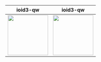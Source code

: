 ioid3-qw             |  ioid3-qw
:-------------------------:|:-------------------------:
<img src="https://raw.githubusercontent.com/KuehnhammerTobias/ioqw/master/misc/quakewars.png" width="128">  |  <img src="https://raw.githubusercontent.com/KuehnhammerTobias/ioqw/master/misc/quakewars.png" width="128">
